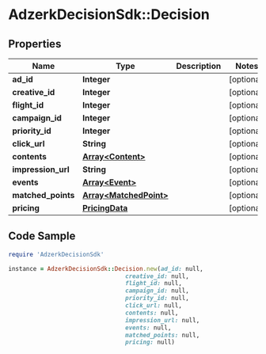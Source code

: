 # AdzerkDecisionSdk::Decision

## Properties

Name | Type | Description | Notes
------------ | ------------- | ------------- | -------------
**ad_id** | **Integer** |  | [optional] 
**creative_id** | **Integer** |  | [optional] 
**flight_id** | **Integer** |  | [optional] 
**campaign_id** | **Integer** |  | [optional] 
**priority_id** | **Integer** |  | [optional] 
**click_url** | **String** |  | [optional] 
**contents** | [**Array&lt;Content&gt;**](Content.md) |  | [optional] 
**impression_url** | **String** |  | [optional] 
**events** | [**Array&lt;Event&gt;**](Event.md) |  | [optional] 
**matched_points** | [**Array&lt;MatchedPoint&gt;**](MatchedPoint.md) |  | [optional] 
**pricing** | [**PricingData**](PricingData.md) |  | [optional] 

## Code Sample

```ruby
require 'AdzerkDecisionSdk'

instance = AdzerkDecisionSdk::Decision.new(ad_id: null,
                                 creative_id: null,
                                 flight_id: null,
                                 campaign_id: null,
                                 priority_id: null,
                                 click_url: null,
                                 contents: null,
                                 impression_url: null,
                                 events: null,
                                 matched_points: null,
                                 pricing: null)
```


